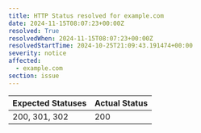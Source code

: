 ```yaml
---
title: HTTP Status resolved for example.com
date: 2024-11-15T08:07:23+00:00Z
resolved: True
resolvedWhen: 2024-11-15T08:07:23+00:00Z
resolvedStartTime: 2024-10-25T21:09:43.191474+00:00
severity: notice
affected:
  - example.com
section: issue
---
```


| Expected Statuses | Actual Status  |
|-------------------|----------------|
| 200, 301, 302 | 200 |
